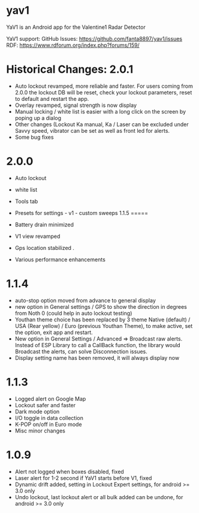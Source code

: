 # yav1
YaV1 is an Android app for the Valentine1 Radar Detector

YaV1 support: 
GitHub Issues: https://github.com/fanta8897/yav1/issues
RDF: https://www.rdforum.org/index.php?forums/159/

Historical Changes:
2.0.1
=====
- Auto lockout revamped, more reliable and faster. For users coming from 2.0.0 the lockout DB will be reset, check your lockout parameters, reset to default and restart the app.
- Overlay revamped, signal strength is now display
- Manual locking / white list is easier with a long click on the screen by poping up a dialog
- Other changes (Lockout Ka manual, Ka / Laser can be excluded under Savvy speed, vibrator can be set as well as front led for alerts.
- Some bug fixes

2.0.0
=====

- Auto lockout
- white list
- Tools tab
- Presets for settings - v1 - custom sweeps
1.1.5
=====

- Battery drain minimized
- V1 view revamped
- Gps location stabilized .
- Various performance enhancements

1.1.4
=====

- auto-stop option moved from advance to general display
- new option in General settings / GPS to show the direction in degrees from Noth 0 (could help in auto lockout testing)
- Youthan theme choice has been replaced by 3 theme Native (default) / USA (Rear yellow) / Euro (previous Youthan Theme), to make active, set the option, exit app and restart.
- New option in General Settings / Advanced => Broadcast raw alerts. Instead of ESP Library to call a CallBack function, the library would Broadcast the alerts, can solve Disconnection issues.
- Display setting name has been removed, it will always display now

1.1.3
=====
- Logged alert on Google Map
- Lockout safer and faster
- Dark mode option
- I/O toggle in data collection
- K-POP on/off in Euro mode
- Misc minor changes

1.0.9
=====

- Alert not logged when boxes disabled, fixed
- Laser alert for 1-2 second if YaV1 starts before V1, fixed
- Dynamic drift added, setting in Lockout Expert settings, for android >= 3.0 only
- Undo lockout,  last lockout alert or all bulk added can be undone, for android >= 3.0 only
